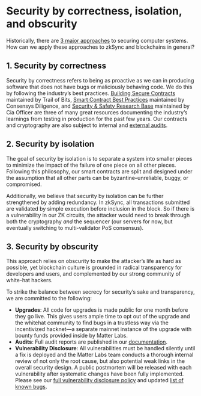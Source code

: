 # Security by correctness, isolation, and obscurity

Historically, there are [3 major approaches](https://theinvisiblethings.blogspot.com/2008/09/three-approaches-to-computer-security.html) to securing computer systems. How can we
apply these approaches to zkSync and blockchains in general?

## 1. **Security by correctness**

Security by correctness refers to being as proactive as we can in producing software that does not have bugs or maliciously behaving code. We do this by following the industry’s
best practices.
[Building Secure Contracts](https://github.com/crytic/building-secure-contracts) maintained by Trail of Bits,
[Smart Contract Best Practices](https://consensys.github.io/smart-contract-best-practices/) maintained by Consensys Diligence, and
[Security & Safety Research Base](https://github.com/OffcierCia/ultimate-defi-research-base#security--safety) maintained by Cia Officer are three of many great resources
documenting the industry’s learnings from testing in production for the past few years. Our contracts and cryptography are also subject to internal
and [external audits](https://zksync.io/updates/security-audits.html).

## 2. **Security by isolation**

The goal of security by isolation is to separate a system into smaller pieces to minimize the impact of the failure of one piece on all other pieces. Following this philosophy, our
smart contracts are split and designed under the assumption that all other parts can be byzantine–unreliable, buggy, or compromised.

Additionally, we believe that security by isolation can be further strengthened by adding redundancy. In zkSync, all transactions submitted are validated by simple execution before
inclusion in the block. So if there is a vulnerability in our ZK circuits, the attacker would need to break through both the cryptography *and* the sequencer (our servers for
now, but eventually switching to multi-validator PoS consensus).

## 3. **Security by obscurity**

This approach relies on obscurity to make the attacker’s life as hard as possible, yet blockchain culture is grounded in radical transparency for developers and users, and
complemented by our strong community of white-hat hackers.

To strike the balance between secrecy for security’s sake and transparency, we are committed to the following:

- **Upgrades**: All code for upgrades is made public for one month before they go live. This gives users ample time to opt out of the upgrade and the whitehat community to find
  bugs in a trustless way via the incentivized hacknet—a separate mainnet instance of the upgrade with bounty funds provided inside by Matter Labs.
- **Audits**: Full audit reports are published in our [documentation](https://zksync.io/updates/security-audits.html).
- **Vulnerability Disclosure**: All vulnerabilities must be handled silently until a fix is deployed and the Matter Labs team conducts a thorough internal review of not only the
  root cause, but also potential weak links in the overall security design. A public postmortem will be released with each vulnerability after systematic changes have been fully
  implemented. Please see our [full vulnerability disclosure policy](https://zksync.io/dev/security/disclosure.html) and
  updated [list of known bugs](https://zksync.io/dev/security/bugs.html).
